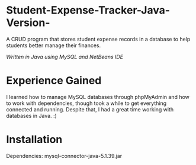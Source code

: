 # Student-Expense-Tracker-Java-Version-

<p> A CRUD program that stores student expense records in a database to help students better manage their finances. </p>
<i> Written in Java using MySQL and NetBeans IDE</i>

# Experience Gained

<p> I learned how to manage MySQL databases through phpMyAdmin and how to work with dependencies, though took a while to get everything connected and running. Despite that, I had a great time working with databases in Java. :) </p>

# Installation

Dependencies:
mysql-connector-java-5.1.39.jar
  
